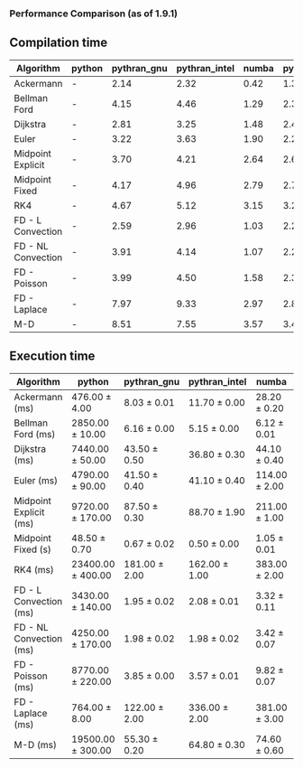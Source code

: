 ### Performance Comparison (as of 1.9.1)
## Compilation time
Algorithm                 | python                    | pythran_gnu               | pythran_intel             | numba                     | pyccel_fortran_gnu        | pyccel_c_gnu              | pyccel_fortran_intel      | pyccel_c_intel           
------------------------- | ------------------------- | ------------------------- | ------------------------- | ------------------------- | ------------------------- | ------------------------- | ------------------------- | -------------------------
Ackermann                 | -                         | 2.14                      | 2.32                      | 0.42                      | 1.38                      | 1.30                      | 1.45                      | 1.44                     
Bellman Ford              | -                         | 4.15                      | 4.46                      | 1.29                      | 2.31                      | 2.27                      | 2.51                      | 2.33                     
Dijkstra                  | -                         | 2.81                      | 3.25                      | 1.48                      | 2.41                      | 2.30                      | 2.58                      | 2.35                     
Euler                     | -                         | 3.22                      | 3.63                      | 1.90                      | 2.28                      | 2.33                      | 2.56                      | 2.35                     
Midpoint Explicit         | -                         | 3.70                      | 4.21                      | 2.64                      | 2.66                      | 2.67                      | 2.86                      | 2.65                     
Midpoint Fixed            | -                         | 4.17                      | 4.96                      | 2.79                      | 2.70                      | 2.76                      | 2.93                      | 2.69                     
RK4                       | -                         | 4.67                      | 5.12                      | 3.15                      | 3.29                      | 3.26                      | 3.56                      | 3.25                     
FD - L Convection         | -                         | 2.59                      | 2.96                      | 1.03                      | 2.22                      | 2.24                      | 2.45                      | 2.25                     
FD - NL Convection        | -                         | 3.91                      | 4.14                      | 1.07                      | 2.21                      | 2.29                      | 2.52                      | 2.24                     
FD - Poisson              | -                         | 3.99                      | 4.50                      | 1.58                      | 2.38                      | 2.40                      | 2.74                      | 2.26                     
FD - Laplace              | -                         | 7.97                      | 9.33                      | 2.97                      | 2.89                      | 2.96                      | 3.03                      | 2.81                     
M-D                       | -                         | 8.51                      | 7.55                      | 3.57                      | 3.47                      | 3.19                      | 3.85                      | 3.13                     

## Execution time
Algorithm                 | python                    | pythran_gnu               | pythran_intel             | numba                     | pyccel_fortran_gnu        | pyccel_c_gnu              | pyccel_fortran_intel      | pyccel_c_intel           
------------------------- | ------------------------- | ------------------------- | ------------------------- | ------------------------- | ------------------------- | ------------------------- | ------------------------- | -------------------------
Ackermann (ms)            | 476.00 $\pm$ 4.00         | 8.03 $\pm$ 0.01           | 11.70 $\pm$ 0.00          | 28.20 $\pm$ 0.20          | 3.17 $\pm$ 0.01           | 2.95 $\pm$ 0.02           | 21.70 $\pm$ 0.00          | 11.90 $\pm$ 0.00         
Bellman Ford (ms)         | 2850.00 $\pm$ 10.00       | 6.16 $\pm$ 0.00           | 5.15 $\pm$ 0.00           | 6.12 $\pm$ 0.01           | 3.85 $\pm$ 0.00           | 6.48 $\pm$ 0.00           | 4.18 $\pm$ 0.01           | 6.85 $\pm$ 0.01          
Dijkstra (ms)             | 7440.00 $\pm$ 50.00       | 43.50 $\pm$ 0.50          | 36.80 $\pm$ 0.30          | 44.10 $\pm$ 0.40          | 39.60 $\pm$ 0.30          | 52.70 $\pm$ 0.90          | 60.20 $\pm$ 0.90          | 55.00 $\pm$ 0.10         
Euler (ms)                | 4790.00 $\pm$ 90.00       | 41.50 $\pm$ 0.40          | 41.10 $\pm$ 0.40          | 114.00 $\pm$ 2.00         | 22.00 $\pm$ 0.80          | 241.00 $\pm$ 4.00         | 13.90 $\pm$ 0.10          | 295.00 $\pm$ 5.00        
Midpoint Explicit (ms)    | 9720.00 $\pm$ 170.00      | 87.50 $\pm$ 0.30          | 88.70 $\pm$ 1.90          | 211.00 $\pm$ 1.00         | 35.20 $\pm$ 1.90          | 472.00 $\pm$ 3.00         | 31.60 $\pm$ 0.50          | 580.00 $\pm$ 4.00        
Midpoint Fixed (s)        | 48.50 $\pm$ 0.70          | 0.67 $\pm$ 0.02           | 0.50 $\pm$ 0.00           | 1.05 $\pm$ 0.01           | 0.10 $\pm$ 0.00           | 2.35 $\pm$ 0.02           | 0.13 $\pm$ 0.00           | 2.89 $\pm$ 0.03          
RK4 (ms)                  | 23400.00 $\pm$ 400.00     | 181.00 $\pm$ 2.00         | 162.00 $\pm$ 1.00         | 383.00 $\pm$ 2.00         | 46.30 $\pm$ 1.80          | 765.00 $\pm$ 3.00         | 102.00 $\pm$ 2.00         | 847.00 $\pm$ 5.00        
FD - L Convection (ms)    | 3430.00 $\pm$ 140.00      | 1.95 $\pm$ 0.02           | 2.08 $\pm$ 0.01           | 3.32 $\pm$ 0.11           | 1.80 $\pm$ 0.06           | 2.69 $\pm$ 0.17           | 1.32 $\pm$ 0.18           | 8.43 $\pm$ 0.04          
FD - NL Convection (ms)   | 4250.00 $\pm$ 170.00      | 1.98 $\pm$ 0.02           | 1.98 $\pm$ 0.02           | 3.42 $\pm$ 0.07           | 1.83 $\pm$ 0.08           | 2.75 $\pm$ 0.15           | 1.06 $\pm$ 0.02           | 9.23 $\pm$ 0.03          
FD - Poisson (ms)         | 8770.00 $\pm$ 220.00      | 3.85 $\pm$ 0.00           | 3.57 $\pm$ 0.01           | 9.82 $\pm$ 0.07           | 3.70 $\pm$ 0.00           | 4.89 $\pm$ 0.03           | 3.64 $\pm$ 0.06           | 12.20 $\pm$ 0.00         
FD - Laplace (ms)         | 764.00 $\pm$ 8.00         | 122.00 $\pm$ 2.00         | 336.00 $\pm$ 2.00         | 381.00 $\pm$ 3.00         | 77.20 $\pm$ 2.30          | 393.00 $\pm$ 1.00         | 65.80 $\pm$ 2.00          | 1430.00 $\pm$ 0.00       
M-D (ms)                  | 19500.00 $\pm$ 300.00     | 55.30 $\pm$ 0.20          | 64.80 $\pm$ 0.30          | 74.60 $\pm$ 0.60          | 106.00 $\pm$ 1.00         | 110.00 $\pm$ 0.00         | 155.00 $\pm$ 2.00         | 109.00 $\pm$ 2.00        
